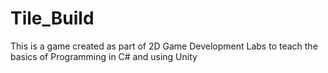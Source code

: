 # Tile_Build

This is a game created as part of 2D Game Development Labs to teach the basics of Programming in C# and using Unity

